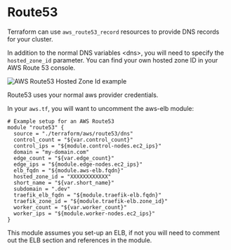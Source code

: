 Route53
=======

Terraform can use `aws_route53_record` resources to provide DNS records
for your cluster.

In addition to the normal DNS variables &lt;dns&gt;, you will need to
specify the `hosted_zone_id` parameter. You can find your own hosted
zone ID in your AWS Route 53 console.

![AWS Route53 Hosted Zone Id example](/_static/aws_route53_zone_id.png)

Route53 uses your normal aws provider credentials.

In your `aws.tf`, you will want to uncomment the aws-elb module:

``` {.sourceCode .json}
# Example setup for an AWS Route53
module "route53" {
  source = "./terraform/aws/route53/dns"
  control_count = "${var.control_count}"
  control_ips = "${module.control-nodes.ec2_ips}"
  domain = "my-domain.com"
  edge_count = "${var.edge_count}"
  edge_ips = "${module.edge-nodes.ec2_ips}"
  elb_fqdn = "${module.aws-elb.fqdn}"
  hosted_zone_id = "XXXXXXXXXXXX"
  short_name = "${var.short_name}"
  subdomain = ".dev"
  traefik_elb_fqdn = "${module.traefik-elb.fqdn}"
  traefik_zone_id = "${module.traefik-elb.zone_id}"
  worker_count = "${var.worker_count}"
  worker_ips = "${module.worker-nodes.ec2_ips}"
}
```

This module assumes you set-up an ELB, if not you will need to comment
out the ELB section and references in the module.
